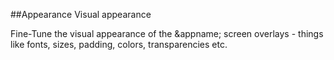 ##Appearance
Visual appearance

Fine-Tune the visual appearance of the &appname; screen overlays - things like fonts, sizes, padding, colors, transparencies etc.

